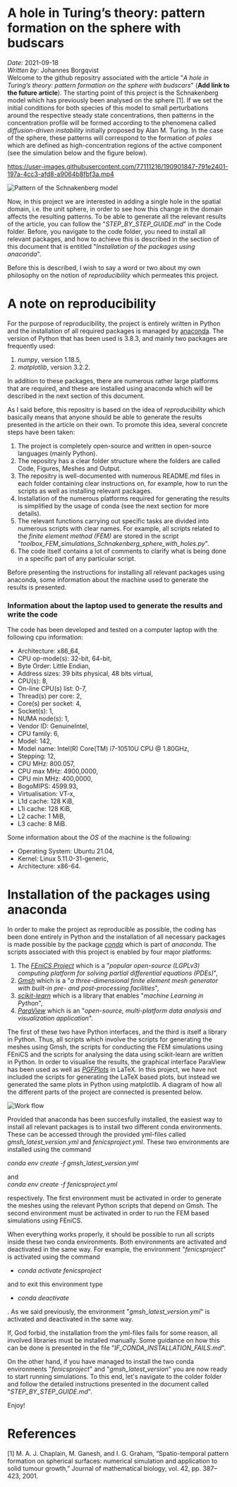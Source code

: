 # A hole in Turing’s theory: pattern formation on the sphere with budscars
*Date:* 2021-09-18<br>
*Written by:* Johannes Borgqvist<br>
Welcome to the github repositry associated with the article "*A hole in Turing’s theory: pattern formation on the sphere with budscars*" (**Add link to the future article**). The starting point of this project is the Schnakenberg model which has previously been analysed on the sphere [1]. If we set the initial conditions for both species of this model to small perturbations around the respective steady state concentrations, then patterns in the concentration profile will be formed according to the phenomena called *diffusion-driven instability* initially proposed by Alan M. Turing. In the case of the sphere, these patterns will correspond to the formation of *poles* which are defined as high-concentration regions of the active component (see the simulation below and the figure below).  



https://user-images.githubusercontent.com/77111216/190901847-791e2401-197a-4cc3-afd8-a9064b8fbf3a.mp4


![Pattern of the Schnakenberg model](./Figures/Schnakenberg_pattern_formation.png)


Now, in this project we are interested in adding a single hole in the spatial domain, i.e. the unit sphere, in order to see how this change in the domain affects the resulting patterns. To be able to generate all the relevant results of the article, you can follow the "*STEP\_BY\_STEP\_GUIDE.md*" in the Code folder. Before, you navigate to the code folder, you need to install all relevant packages, and how to achieve this is described in the section of this document that is entitled "*Installation of the packages using anaconda*".<br> 

Before this is described, I wish to say a word or two about my own philosophy on the notion of *reproducibility* which permeates this project.  




# A note on reproducibility
For the purpose of reproducibility, the project is entirely written in Python and the installation of all required packages is managed by [anaconda](https://docs.anaconda.com/anaconda/install/index.html). The version of Python that has been used is 3.8.3, and mainly two packages are frequently used:

1. *numpy*, version 1.18.5,
2. *matplotlib*, version 3.2.2.

In addition to these packages, there are numerous rather large platforms that are required, and these are installed using anaconda which will be described in the next section of this document. 

As I said before, this repositry is based on the idea of *reproducibility* which basically means that anyone should be able to generate the results presented in the article on their own. To promote this idea, several concrete steps have been taken:

1. The project is completely open-source and written in open-source languages (mainly Python).
2. The repositry has a clear folder structure where the folders are called Code, Figures, Meshes and Output.
3. The repositry is well-documented with numerous README.md files in each folder containing clear instructions on, for example, how to run the scripts as well as installing relevant packages.
4. Installation of the numerous platforms required for generating the results is simplified by the usage of conda (see the next section for more details).
5. The relevant functions carrying out specific tasks are divided into numerous scripts with clear names. For example, all scripts related to the *finite element method (FEM)* are stored in the script "*toolbox\_FEM\_simulations\_Schnakenberg\_sphere\_with\_holes.py*".
6. The code itself contains a lot of comments to clarify what is being done in a specific part of any particular script. 



Before presenting the instructions for installing all relevant packages using anaconda, some information about the machine used to generate the results is presented. 

### Information about the laptop used to generate the results and write the code
The code has been developed and tested on a computer laptop with the following cpu information:

* Architecture:                    x86_64,
* CPU op-mode(s):                  32-bit, 64-bit,
* Byte Order:                      Little Endian,                                                                                                      
* Address sizes:                   39 bits physical, 48 bits virtual,                                                                                  
* CPU(s):                          8,
* On-line CPU(s) list:             0-7,
* Thread(s) per core:              2,
* Core(s) per socket:              4,
* Socket(s):                       1,
* NUMA node(s):                    1,
* Vendor ID:                       GenuineIntel,
* CPU family:                      6,
* Model:                           142,
* Model name:                      Intel(R) Core(TM) i7-10510U CPU @ 1.80GHz,
* Stepping:                        12,
* CPU MHz:                         800.057,
* CPU max MHz:                     4900,0000,
* CPU min MHz:                     400,0000,
* BogoMIPS:                        4599.93,
* Virtualisation:                  VT-x,
* L1d cache:                       128 KiB,
* L1i cache:                       128 KiB,
* L2 cache:                        1 MiB,
* L3 cache:                        8 MiB.

Some information about the *OS* of the machine is the following:

* Operating System: Ubuntu 21.04, 
* Kernel: Linux 5.11.0-31-generic,
* Architecture: x86-64.



# Installation of the packages using anaconda

In order to make the project as reproducible as possible, the coding has been done entirely in Python and the installation of all necessary packages is made possible by the package [*conda*](https://anaconda.org/anaconda/conda) which is part of *anaconda*. The scripts associated with this project is enabled by four major platforms:
	
1. The [*FEniCS Project*](https://fenicsproject.org/) which is a "*popular open-source (LGPLv3) computing platform for solving partial differential equations (PDEs)*",
2. [*Gmsh*](https://gmsh.info/) which is a "*a three-dimensional finite element mesh generator with built-in pre- and post-processing facilities*",
3. [*scikit-learn*](https://scikit-learn.org/stable/) which is a library that enables "*machine Learning in Python*",
4. [*ParaView*](https://www.paraview.org/) which is an "*open-source, multi-platform data analysis and visualization application*".


The first of these two have Python interfaces, and the third is itself a library in Python. Thus, all scripts which involve the scripts for generating the meshes using Gmsh, the scripts for conducting the FEM simulations using FEniCS and the scripts for analysing the data using scikit-learn are written in Python. In order to visualise the results, the graphical interface ParaView has been used as well as [*PGFPlots*](http://pgfplots.sourceforge.net/) in LaTeX. In this project, we have not included the scripts for generating the LaTeX based plots, but instead we generated the same plots in Python using matplotlib. A diagram of how all the different parts of the project are connected is presented below.  

![Work flow](./Figures/diagram.png)


Provided that anaconda has been succesfully installed, the easiest way to install all relevant packages is to install two different conda environments. These can be accessed through the provided yml-files called *gmsh\_latest\_version.yml* and *fenicsproject.yml*. These two environments are installed using the command<br>

*conda env create -f gmsh\_latest\_version.yml*<br>

and<br>
*conda env create -f fenicsproject.yml*<br>

respectively. The first environment must be activated in order to generate the meshes using the relevant Python scripts that depend on Gmsh. The second environment must be activated in order to run the FEM based simulations using FEniCS. 



When everything works properly, it should be possible to run all scripts inside these two conda environments. Both environments are activated and deactivated in the same way. For example, the environment  "*fenicsproject*" is activated using the command

* *conda activate fenicsproject*

and to exit this environment type

* *conda deactivate*<br>

. As we said previously, the environment "*gmsh\_latest\_version.yml*" is activated and deactivated in the same way.<br> 


If, God forbid, the installation from the yml-files fails for some reason, all involved libraries must be installed manually. Some guidance on how this can be done is presented in the file "*IF\_CONDA\_INSTALLATION\_FAILS.md*".<br>

On the other hand, if you have managed to install the two conda environments "*fenicsproject*" and "*gmsh\_latest\_version*" you are now ready to start running simulations. To this end, let's navigate to the colder folder and follow the detailed instructions presented in the document called "*STEP\_BY\_STEP\_GUIDE.md*".<br>

Enjoy!

# References
[1]  M. A. J. Chaplain, M. Ganesh, and I. G. Graham, “Spatio-temporal pattern formation
on spherical surfaces: numerical simulation and application to solid tumour growth,”
Journal of mathematical biology, vol. 42, pp. 387–423, 2001. <br>



